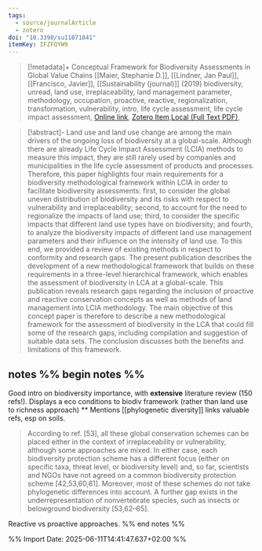 ```yaml
---
tags:
  - source/journalArticle
  - zotero
doi: "10.3390/su11071841"
itemKey: IFZFQYW9
---
```

>[!metadata]+
> Conceptual Framework for Biodiversity Assessments in Global Value Chains
> [[Maier, Stephanie D.]], [[Lindner, Jan Paul]], [[Francisco, Javier]], 
> [[Sustainability (journal)]] (2019)
> biodiversity, unread, land use, irreplaceability, land management parameter, methodology, occupation, proactive, reactive, regionalization, transformation, vulnerability, intro, life cycle assessment, life cycle impact assessment, 
> [Online link](https://www.mdpi.com/2071-1050/11/7/1841), [Zotero Item](zotero://select/library/items/IFZFQYW9),[Local (Full Text PDF)](file://C:/Users/aburg/Documents/references/zotero/storage/KK8DWS98/Maier2019_ConceptualFramework.pdf), 


>[!abstract]-
>Land use and land use change are among the main drivers of the ongoing loss of biodiversity at a global-scale. Although there are already Life Cycle Impact Assessment (LCIA) methods to measure this impact, they are still rarely used by companies and municipalities in the life cycle assessment of products and processes. Therefore, this paper highlights four main requirements for a biodiversity methodological framework within LCIA in order to facilitate biodiversity assessments: first, to consider the global uneven distribution of biodiversity and its risks with respect to vulnerability and irreplaceability; second, to account for the need to regionalize the impacts of land use; third, to consider the specific impacts that different land use types have on biodiversity; and fourth, to analyze the biodiversity impacts of different land use management parameters and their influence on the intensity of land use. To this end, we provided a review of existing methods in respect to conformity and research gaps. The present publication describes the development of a new methodological framework that builds on these requirements in a three-level hierarchical framework, which enables the assessment of biodiversity in LCA at a global-scale. This publication reveals research gaps regarding the inclusion of proactive and reactive conservation concepts as well as methods of land management into LCIA methodology. The main objective of this concept paper is therefore to describe a new methodological framework for the assessment of biodiversity in the LCA that could fill some of the research gaps, including compilation and suggestion of suitable data sets. The conclusion discusses both the benefits and limitations of this framework.

## notes %% begin notes %%  

Good intro on biodiversity importance, with **extensive** literature review (150 refs!).
Displays a eco conditions to biodiv framework (rather than land use to richness approach)
**
Mentions [[phylogenetic diversity]]
links valuable refs, esp on soils.
> According to ref. [53], all these global conservation schemes can be placed either in the context of irreplaceability or vulnerability, although some approaches are mixed. In either case, each biodiversity protection scheme has a different focus (either on specific taxa, threat level, or biodiversity level) and, so far, scientists and NGOs have not agreed on a common biodiversity protection scheme [42,53,60,61]. Moreover, most of these schemes do not take phylogenetic differences into account. A further gap exists in the underrepresentation of nonvertebrate species, such as insects or belowground biodiversity [53,62–65].

Reactive vs proactive approaches.
%% end notes %%

%% Import Date: 2025-06-11T14:41:47.637+02:00 %%
